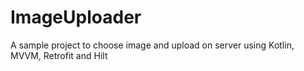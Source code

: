 # ImageUploader
A sample project to choose image and upload on server using Kotlin, MVVM, Retrofit and Hilt
